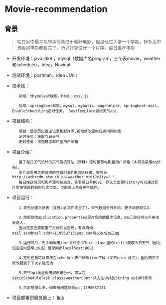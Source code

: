 # Movie-recommendation
## 背景
>宅在家中最幸福的事情莫过于看好电影，但是经过大学一个学期，好多高中想看的电影都看完了，所以打算设计一个程序，每日推荐电影


* 开发环境：java jdk8 ，mysql（数据库名program，三个表movie，weather和schedule），idea，Navicat

* 测试环境：postman，idea JUnit

* 技术栈：

         前端：thymeleaf模板，html，css，js

         后端：springboot框架，mysql，mybatis，pagehelper，springboot-mail，EnableScheduling定时任务， RestTemplate调用天气api

* 项目结构：

         后台：显示历史推送记录和影片库,新增修改定时任务时间功能
         定时任务：获取当日天气
         定时任务：推送静态邮件至用户邮箱

* 项目介绍：

         基于每日天气设计的天气随机算法（滑稽）定时推荐电影至用户邮箱（本项目采用qq邮箱），
         影片源采用之前爬取的豆瓣250名电影排行榜，天气源http://wthrcdn.etouch.cn/weather_mini?city=" ",
         每日推送情况和影片源可在后台，查看端口号8081，默认页面是history可以通过影片库按钮跳转到影片库页面，页面右上角有天气插件。
* 项目运行：
          
         1.首先创建三张表（我放sql文件夹里了），天气数据另外考虑，要手动获取见3.
         
         2.然后修改application.properties里对应的数据库信息，mail部分可以不用改发送人，
         因为还要去获取第三方邮件发送码，有点麻烦，mail.sendMail.addr=1195687131@qq.com可以改成自己qq
         
         3.运行项目，先手动调用text文件夹中Text.class里的test()获取今日天气（因为设定定时是早上6点）登录网页localhost:8081
         
         4.定时任务可以直接在schedule表中修改time字段（采用cron 格式），因为网页中修改要到下下次才能成功
         
         5.天气api地址调用城市是台州，可以在SaticScheduleTask.class/weatherControl方法中找到String apiURl修改
         
         5.目前想那么多，如果有问题联系qq：1195687131

* 项目部署到服务器上：
        [link](http://47.99.205.75:8081/)

